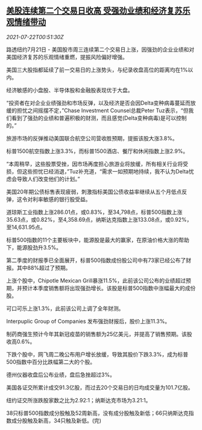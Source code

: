 <!--1626915663000-->
[美股连续第二个交易日收高 受强劲业绩和经济复苏乐观情绪带动](https://cn.reuters.com/article/usa-stock-close-0721-wedn-idCNKBS2ES01G)
------

<div><i>2021-07-22T00:51:30Z</i></div><p>路透纽约7月21日 - 美国股市周三连续第二个交易日上涨，因强劲的企业业绩和对美国经济复苏的乐观情绪重燃，提振风险偏好增强。</p><p>美国三大股指都延续了前一交易日的上涨势头，与纪录收盘高位的距离均在1%以内。</p><p>经济敏感的小盘股、半导体股和金融股表现优于大盘。</p><p>“投资者在对企业业绩强劲和市场反弹，以及经济是否会因Delta变种病毒蔓延而放缓的担忧之间摇摆不定，”Chase Investment Counsel总裁Peter Tuz表示，“但我们看到了强劲的业绩和普遍积极的财测，而且感觉(Delta变种病毒)是可以控制的。”</p><p>旅游市场的反弹推动美国联合航空公司营收胜预期，提振该股大涨3.8%。</p><p>标普1500航空指数上涨3.3%，而标普1500酒店、餐厅和休闲指数上涨2.9%。</p><p>“本周稍早，这些股票受挫，因市场再度担心旅游业将放缓，所有相关行业将受损，但这些担忧已经消退，”Tuz补充道，“需求一如预期地持续，我不认为Delta忧虑会导致人们改变他们的计划。”</p><p>美国20年期公债标售表现疲弱，刺激指标美国公债收益率继续从五个月低点反弹，这令对利率敏感的银行股受益。</p><p>道琼斯工业指数上涨286.01点，或0.83%，至34,798点，标普500指数上涨35.63点，或0.82%，至4,358.69点，纳斯达克指数上涨133.08点，或0.92%，至14,631.95点。</p><p>标普500指数的11个主要板块中，能源股是最大的赢家，在原油价格大涨的帮助下，能源股劲升3.5%。</p><p>第二季度的财报季已全面展开，标普500指数成份股公司中有73家已经公布了财报。其中88%超过了预期。</p><p>上涨个股中，Chipotle Mexican Grill暴涨11.5%，此前该公司公布的业绩超过预期，并预计本季度销售额将出现强劲增长。该股是标普500指数中涨幅最大的成份股。</p><p>可口可乐上涨1.3%，此前该公司上调了全年财测。</p><p>Interpuplic Group of Companies 发布强劲财报后，股价上涨11.3%。</p><p>制药商强生预计今年其新冠疫苗的销售额为25亿美元，并提高了销售预期。该股收高0.6%。</p><p>下跌个股中，网飞周二晚公布用户增长放缓，导致其股价下跌3.3%，成为标普500指数中百分比跌幅第二大的个股。</p><p>德州仪器收盘后公布业绩，盘后急挫超过3%。</p><p>美国各证交所累计成交91.3亿股，而过去20个交易日的日均成交量为101.7亿股。</p><p>纽约证交所涨跌股家数之比为2.92:1；纳斯达克市场为3.21:1。</p><p>38只标普500指数成分股触及52周新高，没有成分股触及新低；66只纳斯达克指数成分股触及新高，34只触及新低。(完)</p>
